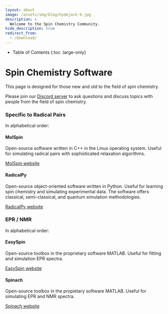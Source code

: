 ```yaml
---
layout: about
image: /assets/img/blog/hydejack-9.jpg
description: >
  Welcome to the Spin Chemistry Community.
hide_description: true
redirect_from:
  - /download/
---
```


<!-- Google tag (gtag.js) -->
<script async src="https://www.googletagmanager.com/gtag/js?id=G-STRM3GYD69"></script>
<script>
  window.dataLayer = window.dataLayer || [];
  function gtag(){dataLayer.push(arguments);}
  gtag('js', new Date());

  gtag('config', 'G-STRM3GYD69');
</script>


- Table of Contents
{:toc .large-only}

# Spin Chemistry Software

This page is designed for those new and old to the field of spin chemistry.

Please join our [Discord server](https://discord.io/spin-chemistry-community/) to ask questions and discuss topics with people from the field of spin chemistry.

### Specific to Radical Pairs

In alphabetical order:

#### MolSpin

Open-source software written in C++ in the Linux operating system.
Useful for simulating radical pairs with sophisticated relaxation algorithms.

[MolSpin website](https://www.molspin.eu/)

#### RadicalPy

Open-source object-oriented software written in Python.
Useful for learning spin chemistry and simulating experimental data.
The software offers classical, semi-classical, and quantum simulation methodologies.

[RadicalPy website](https://radicalpy.readthedocs.io/en/latest/)


### EPR / NMR

In alphabetical order:

#### EasySpin 

Open-source toolbox in the proprietary software MATLAB.
Useful for fitting and simulation EPR spectra.

[EasySpin website](https://easyspin.org/)

#### Spinach

Open-source toolbox in the propietary software MATLAB.
Useful for simulating EPR and NMR spectra.

[Spinach website](https://spindynamics.org/?page_id=12)

